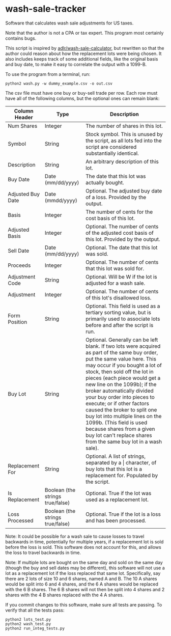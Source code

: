# wash-sale-tracker

Software that calculates wash sale adjustments for US taxes.

Note that the author is not a CPA or tax expert. This program most certainly contains bugs.

This script is inspired by [adlr/wash-sale-calculator](https://github.com/adlr/wash-sale-calculator), but rewritten so that the author could reason about how the replacement lots were being chosen. It also includes keeps track of some additional fields, like the original basis and buy date, to make it easy to correlate the output with a 1099-B.

To use the program from a terminal, run:

`python2 wash.py -w dummy_example.csv -o out.csv`

The csv file must have one buy or buy-sell trade per row. Each row must have all of the following columns, but the optional ones can remain blank:

| Column Header | Type | Description |
|---------------|------|-------------|
| Num Shares | Integer | The number of shares in this lot. |
| Symbol | String | Stock symbol. This is unused by the script, as all lots fed into the script are considered substantially identical. |
| Description | String | An arbitrary description of this lot. |
| Buy Date | Date (mm/dd/yyyy) | The date that this lot was actually bought. |
| Adjusted Buy Date | Date (mmdd/yyyy) | Optional. The adjusted buy date of a loss. Provided by the output. |
| Basis | Integer | The number of cents for the cost basis of this lot. |
| Adjusted Basis | Integer | Optional. The number of cents of the adjusted cost basis of this lot. Provided by the output. |
| Sell Date | Date (mm/dd/yyyy) | Optional. The date that this lot was sold. |
| Proceeds | Integer | Optional. The number of cents that this lot was sold for. |
| Adjustment Code | String | Optional. Will be W if the lot is adjusted for a wash sale. |
| Adjustment | Integer | Optional. The number of cents of this lot's disallowed loss. |
| Form Position | String | Optional. This field is used as a tertiary sorting value, but is primarily used to associate lots before and after the script is run. |
| Buy Lot | String | Optional. Generally can be left blank. If two lots were acquired as part of the same buy order, put the same value here. This may occur if you bought a lot of stock, then sold off the lot in pieces (each piece would get a new line on the 1099b); if the broker automatically divided your buy order into pieces to execute; or if other factors caused the broker to split one buy lot into multiple lines on the 1099b. (This field is used because shares from a given buy lot can't replace shares from the same buy lot in a wash sale). |
| Replacement For | String | Optional. A list of strings, separated by a \| character, of buy lots that this lot is a replacement for. Populated by the script. |
| Is Replacement | Boolean (the strings true/false) | Optional. True if the lot was used as a replacement lot. |
| Loss Processed | Boolean (the strings true/false) | Optional. True if the lot is a loss and has been processed. |

Note: It could be possible for a wash sale to cause losses to travel backwards in time, potentially for multiple years, if a replacement lot is sold before the loss is sold. This software does not account for this, and allows the loss to travel backwards in time.

Note: If multiple lots are bought on the same day and sold on the same day (though the buy and sell dates may be different), this software will not use a lot as a replacement lot if the loss replaced that same lot. Specifically, say there are 2 lots of size 10 and 6 shares, named A and B. The 10 A shares would be split into 6 and 4 shares, and the 6 A shares would be replaced with the 6 B shares. The 6 B shares will not then be split into 4 shares and 2 shares with the 4 B shares replaced with the 4 A shares.

If you commit changes to this software, make sure all tests are passing. To verify that all the tests pass:

```
python2 lots_test.py
python2 wash_test.py
python2 run_integ_tests.py
```

